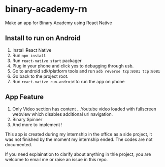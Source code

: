 # binary-academy-rn
Make an app for Binary Academy using React Native

## Install to run on Android
1. Install React Native
2. Run `npm install`
3. Run `react-native start` packager
4. Plug in your phone and click yes to debugging through usb.
5. Go to android sdk/platform tools and run `adb reverse tcp:8081 tcp:8081`
6. Go back to the project root.
7. Run `react-native run-android` to run the app on phone

## App Feature
1. Only Video section has content
...Youtube video loaded with fullscreen webview which disables additional url navigation.
2. Binary Spinner
3. And more to implement !

This app is created during my internship in the office as a side project, it was not finished by the moment my internship ended. The codes are not documented.

If you need explaination to clarify about anything in thie project, you are welcome to email me or raise an issue in this repo.
